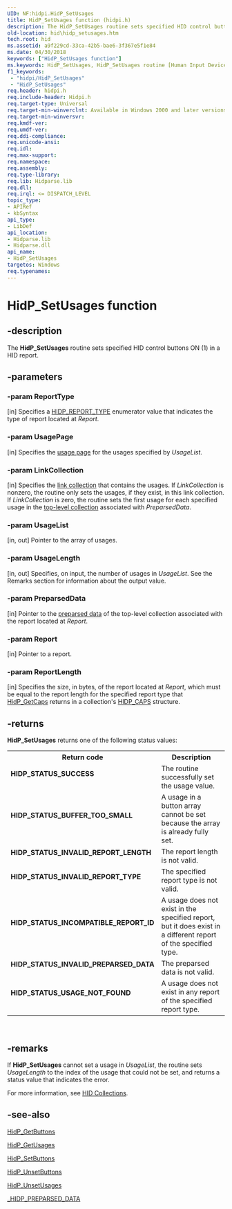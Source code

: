 ```yaml
---
UID: NF:hidpi.HidP_SetUsages
title: HidP_SetUsages function (hidpi.h)
description: The HidP_SetUsages routine sets specified HID control buttons ON (1) in a HID report.
old-location: hid\hidp_setusages.htm
tech.root: hid
ms.assetid: a9f229cd-33ca-42b5-bae6-3f367e5f1e84
ms.date: 04/30/2018
keywords: ["HidP_SetUsages function"]
ms.keywords: HidP_SetUsages, HidP_SetUsages routine [Human Input Devices], hid.hidp_setusages, hidfunc_4d0213bb-2715-446b-bdaf-f82be3cbc11b.xml, hidpi/HidP_SetUsages
f1_keywords:
 - "hidpi/HidP_SetUsages"
 - "HidP_SetUsages"
req.header: hidpi.h
req.include-header: Hidpi.h
req.target-type: Universal
req.target-min-winverclnt: Available in Windows 2000 and later versions of Windows.
req.target-min-winversvr: 
req.kmdf-ver: 
req.umdf-ver: 
req.ddi-compliance: 
req.unicode-ansi: 
req.idl: 
req.max-support: 
req.namespace: 
req.assembly: 
req.type-library: 
req.lib: Hidparse.lib
req.dll: 
req.irql: <= DISPATCH_LEVEL
topic_type:
- APIRef
- kbSyntax
api_type:
- LibDef
api_location:
- Hidparse.lib
- Hidparse.dll
api_name:
- HidP_SetUsages
targetos: Windows
req.typenames: 
---
```


# HidP_SetUsages function


## -description


The <b>HidP_SetUsages</b> routine sets specified HID control buttons ON (1) in a HID report.


## -parameters




### -param ReportType 
[in]
Specifies a <a href="https://docs.microsoft.com/windows-hardware/drivers/ddi/hidpi/ne-hidpi-_hidp_report_type">HIDP_REPORT_TYPE</a> enumerator value that indicates the type of report located at <i>Report</i>.


### -param UsagePage 
[in]
Specifies the <a href="https://docs.microsoft.com/windows-hardware/drivers/hid/hid-usages">usage page</a> for the usages specified by <i>UsageList</i>.


### -param LinkCollection 
[in]
Specifies the <a href="https://docs.microsoft.com/windows-hardware/drivers/hid/link-collections">link collection</a> that contains the usages. If <i>LinkCollection</i> is nonzero, the routine only sets the usages, if they exist, in this link collection. If <i>LinkCollection</i> is zero, the routine sets the first usage for each specified usage in the <a href="https://docs.microsoft.com/windows-hardware/drivers/hid/top-level-collections">top-level collection</a> associated with <i>PreparsedData</i>.


### -param UsageList 
[in, out]
Pointer to the array of usages.


### -param UsageLength 
[in, out]
Specifies, on input, the number of usages in <i>UsageList</i>. See the Remarks section for information about the output value.


### -param PreparsedData 
[in]
Pointer to the <a href="https://docs.microsoft.com/windows-hardware/drivers/hid/preparsed-data">preparsed data</a> of the top-level collection associated with the report located at <i>Report</i>.


### -param Report 
[in]
Pointer to a report.


### -param ReportLength 
[in]
Specifies the size, in bytes, of the report located at <i>Report</i>, which must be equal to the report length for the specified report type that <a href="https://docs.microsoft.com/windows-hardware/drivers/ddi/hidpi/nf-hidpi-hidp_getcaps">HidP_GetCaps</a> returns in a collection's <a href="https://docs.microsoft.com/windows-hardware/drivers/ddi/hidpi/ns-hidpi-_hidp_caps">HIDP_CAPS</a> structure.


## -returns



<b>HidP_SetUsages</b> returns one of the following status values:

<table>
<tr>
<th>Return code</th>
<th>Description</th>
</tr>
<tr>
<td width="40%">
<dl>
<dt><b>HIDP_STATUS_SUCCESS</b></dt>
</dl>
</td>
<td width="60%">
The routine successfully set the usage value.

</td>
</tr>
<tr>
<td width="40%">
<dl>
<dt><b>HIDP_STATUS_BUFFER_TOO_SMALL</b></dt>
</dl>
</td>
<td width="60%">
A usage in a button array cannot be set because the array is already fully set.

</td>
</tr>
<tr>
<td width="40%">
<dl>
<dt><b>HIDP_STATUS_INVALID_REPORT_LENGTH</b></dt>
</dl>
</td>
<td width="60%">
The report length is not valid.

</td>
</tr>
<tr>
<td width="40%">
<dl>
<dt><b>HIDP_STATUS_INVALID_REPORT_TYPE</b></dt>
</dl>
</td>
<td width="60%">
The specified report type is not valid.

</td>
</tr>
<tr>
<td width="40%">
<dl>
<dt><b>HIDP_STATUS_INCOMPATIBLE_REPORT_ID</b></dt>
</dl>
</td>
<td width="60%">
A usage does not exist in the specified report, but it does exist in a different report of the specified type.

</td>
</tr>
<tr>
<td width="40%">
<dl>
<dt><b>HIDP_STATUS_INVALID_PREPARSED_DATA</b></dt>
</dl>
</td>
<td width="60%">
The preparsed data is not valid.

</td>
</tr>
<tr>
<td width="40%">
<dl>
<dt><b>HIDP_STATUS_USAGE_NOT_FOUND</b></dt>
</dl>
</td>
<td width="60%">
A usage does not exist in any report of the specified report type.

</td>
</tr>
</table>
 




## -remarks



If <b>HidP_SetUsages</b> cannot set a usage in <i>UsageList</i>, the routine sets <i>UsageLength</i> to the index of the usage that could not be set, and returns a status value that indicates the error.

For more information, see <a href="https://docs.microsoft.com/windows-hardware/drivers/hid/hid-collections">HID Collections</a>. 




## -see-also




<a href="https://docs.microsoft.com/windows-hardware/drivers/hid/hdpi-h-macros">HidP_GetButtons</a>



<a href="https://docs.microsoft.com/windows-hardware/drivers/ddi/hidpi/nf-hidpi-hidp_getusages">HidP_GetUsages</a>



<a href="https://docs.microsoft.com/windows-hardware/drivers/hid/hdpi-h-macros">HidP_SetButtons</a>



<a href="https://docs.microsoft.com/windows-hardware/drivers/hid/hdpi-h-macros">HidP_UnsetButtons</a>



<a href="https://docs.microsoft.com/windows-hardware/drivers/ddi/hidpi/nf-hidpi-hidp_unsetusages">HidP_UnsetUsages</a>



<a href="https://docs.microsoft.com/windows-hardware/drivers/ddi/hidsdi/nf-hidsdi-hidd_getpreparseddata">_HIDP_PREPARSED_DATA</a>
 

 

